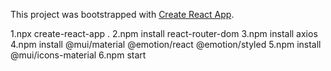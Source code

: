 This project was bootstrapped with [Create React App](https://github.com/facebook/create-react-app).


1.npx create-react-app .
2.npm install react-router-dom
3.npm install axios
4.npm install @mui/material @emotion/react @emotion/styled
5.npm install @mui/icons-material
6.npm start
